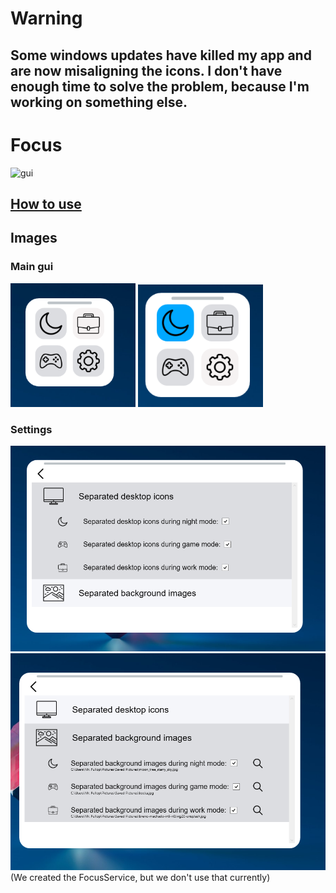 # Warning
## Some windows updates have killed my app and are now misaligning the icons. I don't have enough time to solve the problem, because I'm working on something else.
# Focus
![gui](https://github.com/kapasifulop/Focus/blob/main/imgs/anim1.gif?raw=true)  
## [How to use](https://github.com/kapasifulop/Focus/wiki/Usage)
## Images
### Main gui
<img src="https://github.com/kapasifulop/Focus/blob/main/imgs/5.png?raw=true" width="200"/>
<img src="https://github.com/kapasifulop/Focus/blob/main/imgs/6.png?raw=true" width="200"/>
<h3>Settings</h3>
<img src="https://github.com/kapasifulop/Focus/blob/main/imgs/3.png?raw=true"/>
<img src="https://github.com/kapasifulop/Focus/blob/main/imgs/4.png?raw=true"/>
(We created the FocusService, but we don't use that currently)
